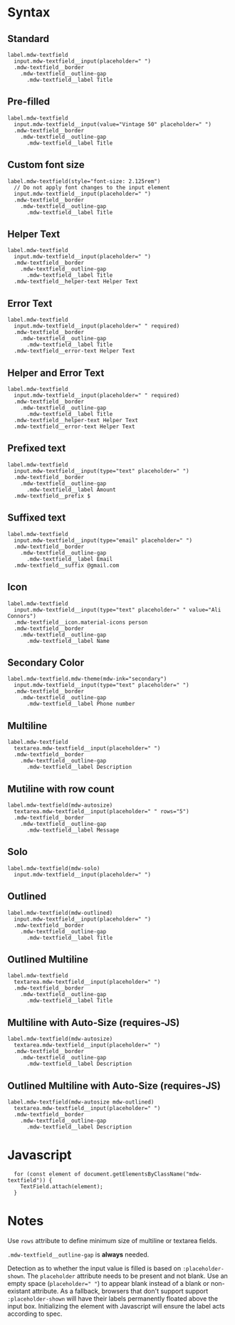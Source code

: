 # Syntax


## Standard
```
label.mdw-textfield
  input.mdw-textfield__input(placeholder=" ")
  .mdw-textfield__border
    .mdw-textfield__outline-gap
      .mdw-textfield__label Title
```

## Pre-filled
```
label.mdw-textfield
  input.mdw-textfield__input(value="Vintage 50" placeholder=" ")
  .mdw-textfield__border
    .mdw-textfield__outline-gap
      .mdw-textfield__label Title
```

## Custom font size
```
label.mdw-textfield(style="font-size: 2.125rem")
  // Do not apply font changes to the input element
  input.mdw-textfield__input(placeholder=" ")
  .mdw-textfield__border
    .mdw-textfield__outline-gap
      .mdw-textfield__label Title
```

## Helper Text
```
label.mdw-textfield
  input.mdw-textfield__input(placeholder=" ")
  .mdw-textfield__border
    .mdw-textfield__outline-gap
      .mdw-textfield__label Title
  .mdw-textfield__helper-text Helper Text
```

## Error Text
```
label.mdw-textfield
  input.mdw-textfield__input(placeholder=" " required)
  .mdw-textfield__border
    .mdw-textfield__outline-gap
      .mdw-textfield__label Title
  .mdw-textfield__error-text Helper Text
```

## Helper and Error Text
```
label.mdw-textfield
  input.mdw-textfield__input(placeholder=" " required)
  .mdw-textfield__border
    .mdw-textfield__outline-gap
      .mdw-textfield__label Title
  .mdw-textfield__helper-text Helper Text
  .mdw-textfield__error-text Helper Text
```

## Prefixed text
```
label.mdw-textfield
  input.mdw-textfield__input(type="text" placeholder=" ")
  .mdw-textfield__border
    .mdw-textfield__outline-gap
      .mdw-textfield__label Amount
  .mdw-textfield__prefix $
```

## Suffixed text
```
label.mdw-textfield
  input.mdw-textfield__input(type="email" placeholder=" ")
  .mdw-textfield__border
    .mdw-textfield__outline-gap
      .mdw-textfield__label Email
  .mdw-textfield__suffix @gmail.com
```

## Icon
```
label.mdw-textfield
  input.mdw-textfield__input(type="text" placeholder=" " value="Ali Connors")
  .mdw-textfield__icon.material-icons person
  .mdw-textfield__border
    .mdw-textfield__outline-gap
      .mdw-textfield__label Name
```

## Secondary Color
```
label.mdw-textfield.mdw-theme(mdw-ink="secondary")
  input.mdw-textfield__input(type="text" placeholder=" ")
  .mdw-textfield__border
    .mdw-textfield__outline-gap
      .mdw-textfield__label Phone number
```

## Multiline

```
label.mdw-textfield
  textarea.mdw-textfield__input(placeholder=" ")
  .mdw-textfield__border
    .mdw-textfield__outline-gap
      .mdw-textfield__label Description
```

## Mutiline with row count

```
label.mdw-textfield(mdw-autosize)
  textarea.mdw-textfield__input(placeholder=" " rows="5")
  .mdw-textfield__border
    .mdw-textfield__outline-gap
      .mdw-textfield__label Message
```

## Solo
```
label.mdw-textfield(mdw-solo)
  input.mdw-textfield__input(placeholder=" ")
```

## Outlined
```
label.mdw-textfield(mdw-outlined)
  input.mdw-textfield__input(placeholder=" ")
  .mdw-textfield__border
    .mdw-textfield__outline-gap
      .mdw-textfield__label Title
```

## Outlined Multiline
```
label.mdw-textfield
  textarea.mdw-textfield__input(placeholder=" ")
  .mdw-textfield__border
    .mdw-textfield__outline-gap
      .mdw-textfield__label Title
```

## Multiline with Auto-Size (requires-JS)
```
label.mdw-textfield(mdw-autosize)
  textarea.mdw-textfield__input(placeholder=" ")
  .mdw-textfield__border
    .mdw-textfield__outline-gap
      .mdw-textfield__label Description
```


## Outlined Multiline with Auto-Size (requires-JS)
```
label.mdw-textfield(mdw-autosize mdw-outlined)
  textarea.mdw-textfield__input(placeholder=" ")
  .mdw-textfield__border
    .mdw-textfield__outline-gap
      .mdw-textfield__label Description
```

# Javascript

```
  for (const element of document.getElementsByClassName("mdw-textfield")) {
    TextField.attach(element);
  }
```

# Notes

Use `rows` attribute to define minimum size of multiline or textarea fields. 

`.mdw-textfield__outline-gap` is **always** needed.

Detection as to whether the input value is filled is based on `:placeholder-shown`. The `placeholder` attribute needs to be present and not blank. Use an empty space (`placeholder=" "`) to appear blank instead of a blank or non-existant attribute. As a fallback, browsers that don't support support `:placeholder-shown` will have their labels permanently floated above the input box. Initializing the element with Javascript will ensure the label acts according to spec.